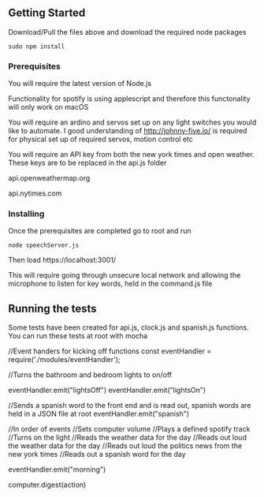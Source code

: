 

## Getting Started

Download/Pull the files above and download the required node packages

```
sudo npm install
```

### Prerequisites

You will require the latest version of Node.js

Functionality for spotify is using applescript and therefore this functonality will only work on macOS

You will require an ardino and servos set up on any light switches you would like to automate. I good understanding of http://johnny-five.io/ is required for physical set up of required servos, motion control etc

You will require an API key from both the new york times and open weather. These keys are to be replaced in the api.js folder

api.openweathermap.org

api.nytimes.com


### Installing

Once the prerequisites are completed go to root and run 

```
node speechServer.js
```

Then load https://localhost:3001/

This will require going through unsecure local network and allowing the microphone to listen for key words, held in the command.js file

## Running the tests

Some tests have been created for api.js, clock.js and spanish.js functions. You can run these tests at root with mocha





//Event handers for kicking off functions
const eventHandler = require('./modules/eventHandler');

//Turns the bathroom and bedroom lights to on/off

eventHandler.emit("lightsOff")
eventHandler.emit("lightsOn")

//Sends a spanish word to the front end and is read out, spanish words are held in a JSON file at root
eventHandler.emit("spanish")


//In order of events
//Sets computer volume
//Plays a defined spotify track
//Turns on the light
//Reads the weather data for the day
//Reads out loud the weather data for the day
//Reads out loud the politics news from the new york times 
//Reads out a spanish word for the day

eventHandler.emit("morning")



computer.digest(action)
